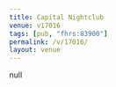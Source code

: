```yaml
---
title: Capital Nightclub
venue: v17016
tags: [pub, "fhrs:83900"]
permalink: /v/17016/
layout: venue
---
```

null